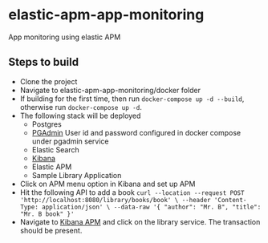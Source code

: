 # elastic-apm-app-monitoring
App monitoring using elastic APM

## Steps to build
* Clone the project
* Navigate to elastic-apm-app-monitoring/docker folder
* If building for the first time, then run `docker-compose up -d --build`, otherwise run `docker-compose up -d`.
* The following stack will be deployed
  * Postgres
  * [PGAdmin](http://localhost:5430/login) User id and password configured in docker compose under pgadmin service
  * Elastic Search
  * [Kibana](http://localhost:5601/)
  * Elastic APM
  * Sample Library Application
* Click on APM menu option in Kibana and set up APM
* Hit the following API to add a book
`curl --location --request POST 'http://localhost:8080/library/books/book' \
--header 'Content-Type: application/json' \
--data-raw '{
    "author": "Mr. B",
    "title": "Mr. B book"
}'`
* Navigate to [Kibana APM](http://localhost:5601/app/apm#/) and click on the library service. The transaction should be present.
